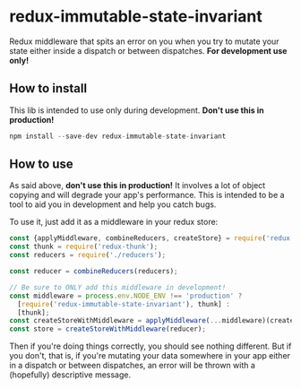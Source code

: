 # redux-immutable-state-invariant

Redux middleware that spits an error on you when you try to mutate your state either inside a dispatch or between dispatches. **For development use only!**

## How to install

This lib is intended to use only during development. **Don't use this in production!**

```js
npm install --save-dev redux-immutable-state-invariant
```

## How to use

As said above, **don't use this in production!** It involves a lot of object copying and will degrade your app's performance. This is intended to be a tool to aid you in development and help you catch bugs.

To use it, just add it as a middleware in your redux store:

```js
const {applyMiddleware, combineReducers, createStore} = require('redux');
const thunk = require('redux-thunk');
const reducers = require('./reducers');

const reducer = combineReducers(reducers);

// Be sure to ONLY add this middleware in development!
const middleware = process.env.NODE_ENV !== 'production' ?
  [require('redux-immutable-state-invariant'), thunk] :
  [thunk];
const createStoreWithMiddleware = applyMiddleware(...middleware)(createStore);
const store = createStoreWithMiddleware(reducer);
```

Then if you're doing things correctly, you should see nothing different. But if you don't, that is, if you're mutating your data somewhere in your app either in a dispatch or between dispatches, an error will be thrown with a (hopefully) descriptive message.
